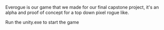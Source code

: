 Everogue is our game that we made for our final capstone project, it's an alpha and proof of concept for a top down pixel rogue like.

Run the unity.exe to start the game

